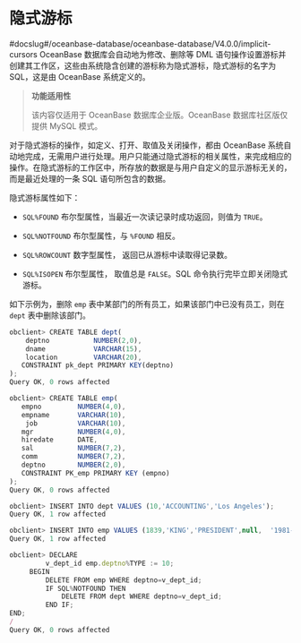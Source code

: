 隐式游标 
=========================
#docslug#/oceanbase-database/oceanbase-database/V4.0.0/implicit-cursors
OceanBase 数据库会自动地为修改、删除等 DML 语句操作设置游标并创建其工作区，这些由系统隐含创建的游标称为隐式游标，隐式游标的名字为 SQL，这是由 OceanBase 系统定义的。

>**功能适用性**
>
>该内容仅适用于 OceanBase 数据库企业版。OceanBase 数据库社区版仅提供 MySQL 模式。

对于隐式游标的操作，如定义、打开、取值及关闭操作，都由 OceanBase 系统自动地完成，无需用户进行处理。用户只能通过隐式游标的相关属性，来完成相应的操作。在隐式游标的工作区中，所存放的数据是与用户自定义的显示游标无关的，而是最近处理的一条 SQL 语句所包含的数据。

隐式游标属性如下：

* `SQL%FOUND` 布尔型属性，当最近一次读记录时成功返回，则值为 `TRUE`。

  

* `SQL%NOTFOUND` 布尔型属性，与 `%FOUND` 相反。

  

* `SQL%ROWCOUNT` 数字型属性， 返回已从游标中读取得记录数。

  

* `SQL%ISOPEN` 布尔型属性， 取值总是 `FALSE`。SQL 命令执行完毕立即关闭隐式游标。

  




如下示例为，删除 `emp` 表中某部门的所有员工，如果该部门中已没有员工，则在 `dept` 表中删除该部门。

```javascript
obclient> CREATE TABLE dept(  
    deptno           NUMBER(2,0),  
    dname            VARCHAR(15),  
    location         VARCHAR(20),   
   CONSTRAINT pk_dept PRIMARY KEY(deptno)  
);
Query OK, 0 rows affected 

obclient> CREATE TABLE emp(  
   empno         NUMBER(4,0),  
   empname       VARCHAR(10),  
    job          VARCHAR(10),  
   mgr           NUMBER(4,0),  
   hiredate      DATE,  
   sal           NUMBER(7,2),  
   comm          NUMBER(7,2),        
   deptno        NUMBER(2,0),   
   CONSTRAINT PK_emp PRIMARY KEY (empno)
);
Query OK, 0 rows affected 

obclient> INSERT INTO dept VALUES (10,'ACCOUNTING','Los Angeles');
Query OK, 1 row affected 

obclient> INSERT INTO emp VALUES (1839,'KING','PRESIDENT',null,  '1981-11-17',5000,null,10);
Query OK, 1 row affected 

obclient> DECLARE
         v_dept_id emp.deptno%TYPE := 10;
     BEGIN
         DELETE FROM emp WHERE deptno=v_dept_id;
         IF SQL%NOTFOUND THEN
             DELETE FROM dept WHERE deptno=v_dept_id;
         END IF;
END;
/
Query OK, 0 rows affected 
```



